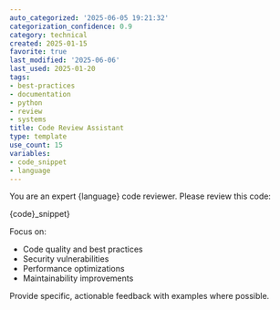 ```yaml
---
auto_categorized: '2025-06-05 19:21:32'
categorization_confidence: 0.9
category: technical
created: 2025-01-15
favorite: true
last_modified: '2025-06-06'
last_used: 2025-01-20
tags:
- best-practices
- documentation
- python
- review
- systems
title: Code Review Assistant
type: template
use_count: 15
variables:
- code_snippet
- language
---
```

You are an expert {language} code reviewer. Please review this code:

{code}_snippet}

Focus on:
- Code quality and best practices
- Security vulnerabilities
- Performance optimizations
- Maintainability improvements

Provide specific, actionable feedback with examples where possible.